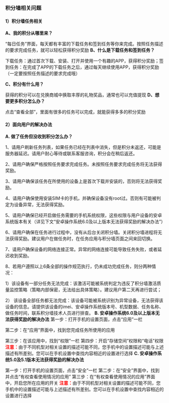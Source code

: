 ### 积分墙相关问题
#### 1）积分墙任务相关
<b>A、我的积分从哪里来？</b> 
“每日任务”界面，每天都有丰富的下载任务和签到任务等你来完成。按照任务描述的要求完成任务，就可以轻松获得积分奖励
<b>B、什么是下载任务和签到任务？</b>
下载任务：通过首次下载、安装、打开并使用一个有趣的APP，获得积分奖励；签到任务：在完成了APP的下载任务之后，通过每天继续使用APP，获得积分奖励（一定要按照任务描述的要求完成哦）
<b>C、积分有什么用？</b>
获得的积分可以在兑换商城中换取丰厚的礼物奖品，通常也可以充值提现
<b>D、想要更多积分怎么办？</b>
点击“查看全部”，里面有很多的任务可以完成，就能获得多多的积分奖励
#### 2）面向用户的解决办法
<b>A. 做了任务但没收到积分怎么办？</b>
1、请用户刷新任务列表，如果任务已经在列表中消失，但是积分未返还，可能是服务器延迟。请用户耐心等待或联系客服咨询，积分会在稍后返还。
2、请用户确保严格按照任务要求完成任务。未按照任务要求完成任务将无法获得奖励。
3、请用户确保该任务在所使用的设备上是首次下载并安装的，否则将无法获得奖励。
4、请用户确保使用安装SIM卡的手机，并确保设备没有root过。否则有可能被判定为设备异常，无法获得奖励。
5、请用户确保已经开启做任务需要的手机系统权限，这些权限与用户设备的安卓系统版本有关（详见下文“安卓操作系统6.0及以上版本无法获得奖励的解决办法”）
6、请用户确保在任务进行过程中，没有从后台关闭积分墙。关闭积分墙进程将无法获得奖励。建议用户在做任务时，在任务应用与积分墙页面之间来回切换。
7、请用户确保设备的网络连接正常。异常的网络连接可能导致任务失败，或者延迟收到奖励。
8、若用户遵照以上6条全部的操作规范执行，仍未成功完成任务，则分两种情况：
1）该设备有一部分任务无法完成：该激活可能被系统判定为违反了积分墙激活质量监控策略（策略内部保密，无法给出具体策略）。建议用户第二天再进行尝试；
2） 该设备全部任务都无法完成：该设备可能被系统识别为异常设备，无法获得该设备的信息。请提供该设备的imei、安卓操作系统版本号、机型数据、任务名称、做任务时间，联系积分墙技术人员进行排查。
<b>B. 安卓操作系统6.0及以上版本无法获得奖励的解决办法</b>
第一步：打开手机的设置页面，点击“应用”一栏         
第二步：在“应用”界面中，找到您完成任务所使用的应用
第三步：在该应用中，找到“权限”一栏
第四步：开启“存储空间”权限和“电话”权限
<b style='color:red'>注意：</b>由于不同机型对相关设置的描述可能不同，您手机中的设置描述可能与上述描述有所差别。您可以在手机设置中查找内容相近的设置进行选择
<b>C. 安卓操作系统5.0及5.1版本无法获得奖励的解决办法</b>
第一步：打开手机的设置页面，点击“安全”一栏
第二步：在“安全”界面中，找到并点击“有权查看使用情况的应用”
第三步：在“有权查看使用情况的应用”界面中，开启您所在应用的开关
<b style='color:red'>注意：</b>由于不同机型对相关设置的描述可能不同，您手机中的设置描述可能与上述描述有所差别。您可以在手机设置中查找内容相近的设置进行选择